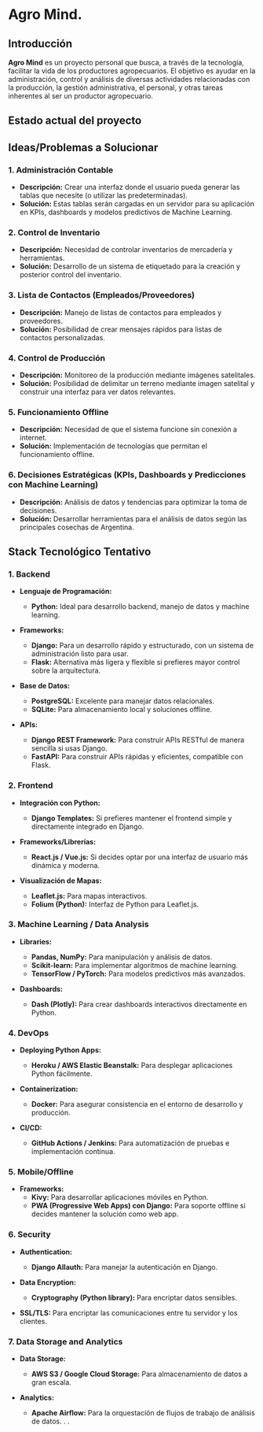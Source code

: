 # Agro Mind.

## Introducción

**Agro Mind** es un proyecto personal que busca, a través de la tecnología, facilitar la vida de los productores agropecuarios. El objetivo es ayudar en la administración, control y análisis de diversas actividades relacionadas con la producción, la gestión administrativa, el personal, y otras tareas inherentes al ser un productor agropecuario.
## Estado actual del proyecto 

## Ideas/Problemas a Solucionar

### 1. Administración Contable
- **Descripción:** Crear una interfaz donde el usuario pueda generar las tablas que necesite (o utilizar las predeterminadas).
- **Solución:** Estas tablas serán cargadas en un servidor para su aplicación en KPIs, dashboards y modelos predictivos de Machine Learning.

### 2. Control de Inventario
- **Descripción:** Necesidad de controlar inventarios de mercadería y herramientas.
- **Solución:** Desarrollo de un sistema de etiquetado para la creación y posterior control del inventario.

### 3. Lista de Contactos (Empleados/Proveedores)
- **Descripción:** Manejo de listas de contactos para empleados y proveedores.
- **Solución:** Posibilidad de crear mensajes rápidos para listas de contactos personalizadas.

### 4. Control de Producción
- **Descripción:** Monitoreo de la producción mediante imágenes satelitales.
- **Solución:** Posibilidad de delimitar un terreno mediante imagen satelital y construir una interfaz para ver datos relevantes.

### 5. Funcionamiento Offline
- **Descripción:** Necesidad de que el sistema funcione sin conexión a internet.
- **Solución:** Implementación de tecnologías que permitan el funcionamiento offline.

### 6. Decisiones Estratégicas (KPIs, Dashboards y Predicciones con Machine Learning)
- **Descripción:** Análisis de datos y tendencias para optimizar la toma de decisiones.
- **Solución:** Desarrollar herramientas para el análisis de datos según las principales cosechas de Argentina.

## Stack Tecnológico Tentativo

### 1. Backend

- **Lenguaje de Programación:**
  - **Python:** Ideal para desarrollo backend, manejo de datos y machine learning.
  
- **Frameworks:**
  - **Django:** Para un desarrollo rápido y estructurado, con un sistema de administración listo para usar.
  - **Flask:** Alternativa más ligera y flexible si prefieres mayor control sobre la arquitectura.
  
- **Base de Datos:**
  - **PostgreSQL:** Excelente para manejar datos relacionales.
  - **SQLite:** Para almacenamiento local y soluciones offline.
  
- **APIs:**
  - **Django REST Framework:** Para construir APIs RESTful de manera sencilla si usas Django.
  - **FastAPI:** Para construir APIs rápidas y eficientes, compatible con Flask.

### 2. Frontend

- **Integración con Python:**
  - **Django Templates:** Si prefieres mantener el frontend simple y directamente integrado en Django.
  
- **Frameworks/Librerías:**
  - **React.js / Vue.js:** Si decides optar por una interfaz de usuario más dinámica y moderna.
  
- **Visualización de Mapas:**
  - **Leaflet.js:** Para mapas interactivos.
  - **Folium (Python):** Interfaz de Python para Leaflet.js.

### 3. Machine Learning / Data Analysis

- **Libraries:**
  - **Pandas, NumPy:** Para manipulación y análisis de datos.
  - **Scikit-learn:** Para implementar algoritmos de machine learning.
  - **TensorFlow / PyTorch:** Para modelos predictivos más avanzados.
  
- **Dashboards:**
  - **Dash (Plotly):** Para crear dashboards interactivos directamente en Python.

### 4. DevOps

- **Deploying Python Apps:**
  - **Heroku / AWS Elastic Beanstalk:** Para desplegar aplicaciones Python fácilmente.
  
- **Containerization:**
  - **Docker:** Para asegurar consistencia en el entorno de desarrollo y producción.
  
- **CI/CD:**
  - **GitHub Actions / Jenkins:** Para automatización de pruebas e implementación continua.

### 5. Mobile/Offline

- **Frameworks:**
  - **Kivy:** Para desarrollar aplicaciones móviles en Python.
  - **PWA (Progressive Web Apps) con Django:** Para soporte offline si decides mantener la solución como web app.

### 6. Security

- **Authentication:**
  - **Django Allauth:** Para manejar la autenticación en Django.
  
- **Data Encryption:**
  - **Cryptography (Python library):** Para encriptar datos sensibles.
  
- **SSL/TLS:** Para encriptar las comunicaciones entre tu servidor y los clientes.

### 7. Data Storage and Analytics

- **Data Storage:**
  - **AWS S3 / Google Cloud Storage:** Para almacenamiento de datos a gran escala.
  
- **Analytics:**
  - **Apache Airflow:** Para la orquestación de flujos de trabajo de análisis de datos.
.
.
